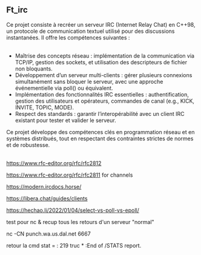 <h2>Ft_irc</h2>
Ce projet consiste à recréer un serveur IRC (Internet Relay Chat) en C++98, un protocole de communication textuel utilisé pour des discussions instantanées. Il offre les compétences suivantes :
<br>
<br>
<ul>
<li>Maîtrise des concepts réseau : implémentation de la communication via TCP/IP, gestion des sockets, et utilisation des descripteurs de fichier non bloquants.<br></li>
<li>Développement d’un serveur multi-clients : gérer plusieurs connexions simultanément sans bloquer le serveur, avec une approche événementielle via poll() ou équivalent.<br></li>
<li>Implémentation des fonctionnalités IRC essentielles : authentification, gestion des utilisateurs et opérateurs, commandes de canal (e.g., KICK, INVITE, TOPIC, MODE).<br></li>
<li>Respect des standards : garantir l’interopérabilité avec un client IRC existant pour tester et valider le serveur.<br></li>
</ul>
Ce projet développe des compétences clés en programmation réseau et en systèmes distribués, tout en respectant des contraintes strictes de normes et de robustesse.
<br>
<br>

https://www.rfc-editor.org/rfc/rfc2812

https://www.rfc-editor.org/rfc/rfc2811 for channels

https://modern.ircdocs.horse/

https://libera.chat/guides/clients

https://hechao.li/2022/01/04/select-vs-poll-vs-epoll/

test pour nc & recup tous les retours d'un serveur "normal"

nc -CN punch.wa.us.dal.net 6667


retour la cmd stat = :<server name> 219 truc * :End of /STATS report. 
